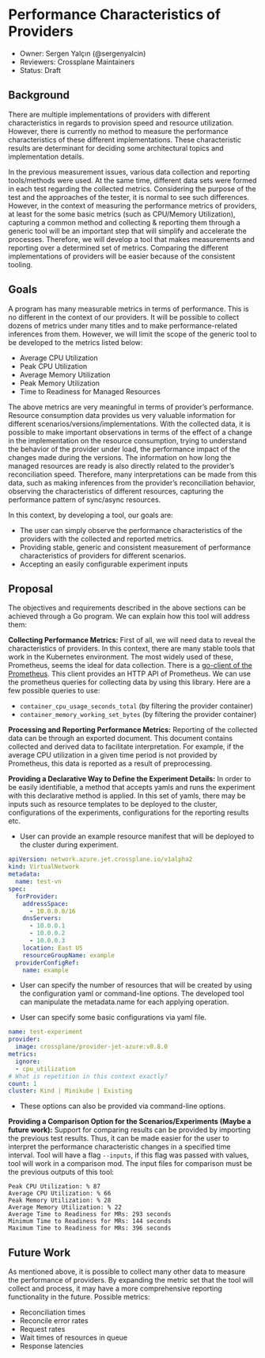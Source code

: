 # Performance Characteristics of Providers

* Owner: Sergen Yalçın (@sergenyalcin)
* Reviewers: Crossplane Maintainers
* Status: Draft

## Background

There are multiple implementations of providers with different characteristics in regards to provision speed and resource 
utilization. However, there is currently no method to measure the performance characteristics of these different 
implementations. These characteristic results are determinant for deciding some architectural topics and implementation 
details.

In the previous measurement issues, various data collection and reporting tools/methods were used. At the same time, 
different data sets were formed in each test regarding the collected metrics. Considering the purpose of the test and 
the approaches of the tester, it is normal to see such differences. However, in the context of measuring the performance 
metrics of providers, at least for the some basic metrics (such as CPU/Memory Utilization), capturing a common method 
and collecting & reporting them through a generic tool will be an important step that will simplify and accelerate the 
processes. Therefore, we will develop a tool that makes measurements and reporting over a determined set of metrics. 
Comparing the different implementations of providers will be easier because of the consistent tooling.

## Goals

A program has many measurable metrics in terms of performance. This is no different in the context of our providers. It 
will be possible to collect dozens of metrics under many titles and to make performance-related inferences from them. 
However, we will limit the scope of the generic tool to be developed to the metrics listed below:

- Average CPU Utilization
- Peak CPU Utilization
- Average Memory Utilization
- Peak Memory Utilization
- Time to Readiness for Managed Resources

The above metrics are very meaningful in terms of provider’s performance. Resource consumption data provides us very 
valuable information for different scenarios/versions/implementations. With the collected data, it is possible to make 
important observations in terms of the effect of a change in the implementation on the resource consumption, trying to 
understand the behavior of the provider under load, the performance impact of the changes made during the versions. The 
information on how long the managed resources are ready is also directly related to the provider’s reconciliation speed. 
Therefore, many interpretations can be made from this data, such as making inferences from the provider’s reconciliation 
behavior, observing the characteristics of different resources, capturing the performance pattern of sync/async resources.

In this context, by developing a tool, our goals are:

- The user can simply observe the performance characteristics of the providers with the collected and reported metrics.
- Providing stable, generic and consistent measurement of performance characteristics of providers for different scenarios.
- Accepting an easily configurable experiment inputs

## Proposal

The objectives and requirements described in the above sections can be achieved through a Go program. We can explain how 
this tool will address them:

**Collecting Performance Metrics:** First of all, we will need data to reveal the characteristics of providers. In this 
context, there are many stable tools that work in the Kubernetes environment. The most widely used of these, Prometheus, 
seems the ideal for data collection. There is a [go-client of the Prometheus]. This client provides an HTTP API of
Prometheus. We can use the prometheus queries for collecting data by using this library. Here are a few possible queries
to use:

- `container_cpu_usage_seconds_total` (by filtering the provider container)
- `container_memory_working_set_bytes` (by filtering the provider container)

**Processing and Reporting Performance Metrics:** Reporting of the collected data can be through an exported document. 
This document contains collected and derived data to facilitate interpretation. For example, if the average CPU utilization 
in a given time period is not provided by Prometheus, this data is reported as a result of preprocessing.

**Providing a Declarative Way to Define the Experiment Details:** In order to be easily identifiable, a method that accepts 
yamls and runs the experiment with this declarative method is applied. In this set of yamls, there may be inputs such as 
resource templates to be deployed to the cluster, configurations of the experiments, configurations for the reporting 
results etc.

- User can provide an example resource manifest that will be deployed to the cluster during experiment.
```yaml
apiVersion: network.azure.jet.crossplane.io/v1alpha2
kind: VirtualNetwork
metadata:
  name: test-vn
spec:
  forProvider:
    addressSpace:
      - 10.0.0.0/16
    dnsServers:
      - 10.0.0.1
      - 10.0.0.2
      - 10.0.0.3
    location: East US
    resourceGroupName: example
  providerConfigRef:
    name: example
```
- User can specify the number of resources that will be created by using the configuration yaml or command-line options.
The developed tool can manipulate the metadata.name for each applying operation.


- User can specify some basic configurations via yaml file.
```yaml
name: test-experiment
provider:
  image: crossplane/provider-jet-azure:v0.8.0
metrics:
  ignore:
  - cpu_utilization
# What is repetition in this context exactly?
count: 1
cluster: Kind | Minikube | Existing
```
- These options can also be provided via command-line options.

**Providing a Comparison Option for the Scenarios/Experiments (Maybe a future work):** Support for comparing results can 
be provided by importing the previous test results. Thus, it can be made easier for the user to interpret the performance 
characteristic changes in a specified time interval. Tool will have a flag `--inputs`, if this flag was passed with values,
tool will work in a comparison mod. The input files for comparison must be the previous outputs of this tool:

```text
Peak CPU Utilization: % 87
Average CPU Utilization: % 66
Peak Memory Utilization: % 28
Average Memory Utilization: % 22
Average Time to Readiness for MRs: 293 seconds
Minimum Time to Readiness for MRs: 144 seconds
Maximum Time to Readiness for MRs: 396 seconds
```

## Future Work

As mentioned above, it is possible to collect many other data to measure the performance of providers. By expanding the 
metric set that the tool will collect and process, it may have a more comprehensive reporting functionality in the future. 
Possible metrics:

- Reconciliation times
- Reconcile error rates
- Request rates
- Wait times of resources in queue
- Response latencies

[go-client of the Prometheus]: https://github.com/prometheus/client_golang
